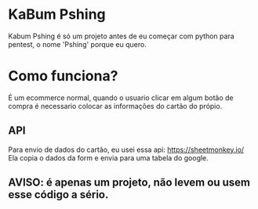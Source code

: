 
# KaBum Pshing 

Kabum Pshing é só um projeto antes de eu começar com python para pentest, o nome 'Pshing' porque eu quero.


# Como funciona?

É um ecommerce normal, quando o usuario clicar em algum botão de compra é necessario colocar as informações do cartão do própio.


## API

Para envio de dados do cartão, eu usei essa api: https://sheetmonkey.io/
Ela copia o dados da form e envia para uma tabela do google.

## AVISO: é apenas um projeto, não levem ou usem esse código a sério.

